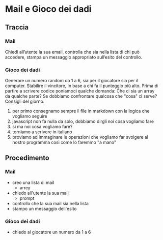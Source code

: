 # Mail e Gioco dei dadi

## Traccia

### Mail

Chiedi all’utente la sua email,
controlla che sia nella lista di chi può accedere,
stampa un messaggio appropriato sull’esito del controllo.

### Gioco dei dadi

Generare un numero random da 1 a 6, sia per il giocatore sia per il computer.
Stabilire il vincitore, in base a chi fa il punteggio più alto.
Prima di partire a scrivere codice poniamoci qualche domanda:
Che ci sia un array da qualche parte?
Se dobbiamo confrontare qualcosa che "cosa" ci serve?
Consigli del giorno:

1. per primo consegnamo sempre il file in markdown con la logica che vogliamo seguire
2. javascript non fa nulla da solo, dobbiamo dirgli noi cosa vogliamo fare
3. si ma noi cosa vogliamo fare?
4. torniamo a scrivere in italiano
5. proviamo ad immaginare le operazioni che vogliamo far svolgere al nostro programma così come lo faremmo "a mano"

## Procedimento

### Mail

- creo una lista di mail
  - arrey
- chiedo all'utente la sua mail
  - prompt
- controllo che la sua mail sia nella lista
- stampo un messaggio dell'esito

### Gioco dei dadi

- chiedo al giocatore un numero da 1 a 6
